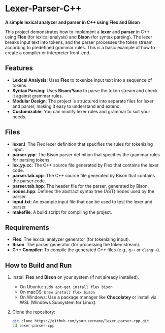 # Lexer-Parser-C++

**A simple lexical analyzer and parser in C++ using Flex and Bison**

This project demonstrates how to implement a **lexer** and **parser** in C++
using **Flex** (for lexical analysis) and **Bison** (for syntax parsing). The
lexer breaks input text into tokens, and the parser processes the token stream
according to predefined grammar rules. This is a basic example of how to create
a compiler or interpreter front-end.

## Features

- **Lexical Analysis**: Uses **Flex** to tokenize input text into a sequence of
  tokens.
- **Syntax Parsing**: Uses **Bison/Yacc** to parse the token stream and check it
  against grammar rules.
- **Modular Design**: The project is structured into separate files for lexer
  and parser, making it easy to understand and extend.
- **Customizable**: You can modify lexer rules and grammar to suit your needs.

## Files

- **lexer.l**: The Flex lexer definition that specifies the rules for tokenizing
  input.
- **parser.ypp**: The Bison parser definition that specifies the grammar rules
  for parsing tokens.
- **lex.yy.cc**: The C++ source file generated by Flex that contains the lexer
  code.
- **parser.tab.cpp**: The C++ source file generated by Bison that contains the
  parser code.
- **parser.tab.hpp**: The header file for the parser, generated by Bison.
- **nodes.hpp**: Defines the abstract syntax tree (AST) nodes used by the
  parser.
- **input.txt**: An example input file that can be used to test the lexer and
  parser.
- **makefile**: A build script for compiling the project.

## Requirements

- **Flex**: The lexical analyzer generator (for tokenizing input).
- **Bison**: The parser generator (for processing the token stream).
- **C++ Compiler**: To compile the generated C++ files (e.g., `g++` or
  `clang++`).

## How to Build and Run

1. Install **Flex** and **Bison** on your system (if not already installed).

   - On Ubuntu: `sudo apt-get install flex bison`
   - On macOS: `brew install flex bison`
   - On Windows: Use a package manager like **Chocolatey** or install via WSL
     (Windows Subsystem for Linux).

2. Clone the repository:
   ```bash
   git clone https://github.com/yourusername/lexer-parser-cpp.git
   cd lexer-parser-cpp
   ```
